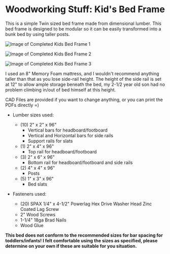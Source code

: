 # Woodworking Stuff: Kid's Bed Frame

This is a simple Twin sized bed frame made from dimensional lumber.  This bed frame is designed to be modular so it can be easily transformed into a bunk bed by using taller posts.  

![Image of Completed Kids Bed Frame 1](https://github.com/wrcsubers/Woodworking_KidsBedFrame/blob/main/KidsBedFinished_1.JPG)

![Image of Completed Kids Bed Frame 2](https://github.com/wrcsubers/Woodworking_KidsBedFrame/blob/main/KidsBedFinished_2.JPG)

![Image of Completed Kids Bed Frame 3](https://github.com/wrcsubers/Woodworking_KidsBedFrame/blob/main/KidsBedFinished_3.JPG)

I used an 8" Memory Foam mattress, and I wouldn't recommend anything taller than that as you lose side-rail height.  The height of the side rail is set at 12" to allow ample storage beneath the bed, my 2-1/2 year old son had no problem climbing in/out of bed himself at this height.

CAD Files are provided if you want to change anything, or you can print the PDFs directly =)

* Lumber sizes used:
  * (10) 2" x 2" x 96"
    * Vertical bars for headboard/footboard
    * Vertical and Horizontal bars for side rails
    * Support rails for slats
  * (1) 2" x 4" x 96"
    * Top rail for headboard/footboard
  * (3) 2" x 6" x 96"
    * Bottom rail for headboard/footboard and side rails
  * (2) 4" x 4" x 96"
    * Posts
  * (5) 1" x 3" x 96"
    * Bed slats

* Fasteners used:
  * (20) SPAX 1/4" x 4-1/2" Powerlag Hex Drive Washer Head Zinc Coated Lag Screw
  * 2" Wood Screws
  * 1-1/4" 18ga Brad Nails
  * Wood Glue

**This bed does not conform to the recommended sizes for bar spacing for toddlers/infants!  I felt comfortable using the sizes as specified, please determine on your own if these are suitable for you situation.**
